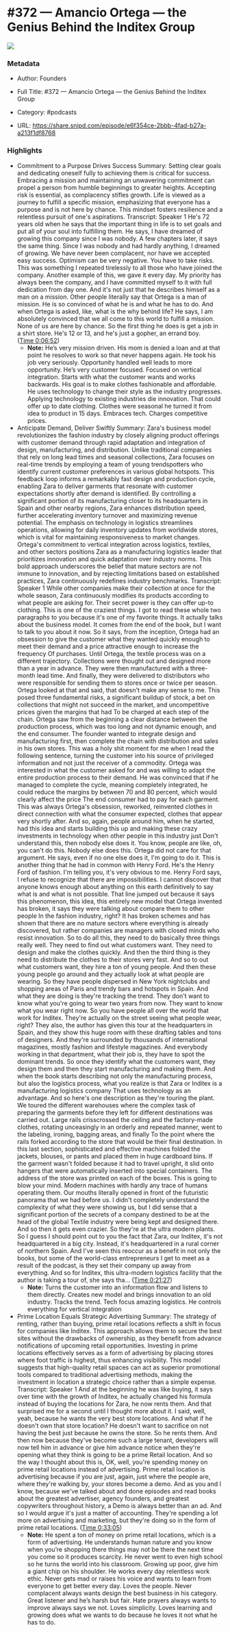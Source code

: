 # #372 —  Amancio Ortega —  the Genius Behind the Inditex Group

![](https://wsrv.nl/?url=https%3A%2F%2Fimage.simplecastcdn.com%2Fimages%2F57933a1d-c5a9-4040-9aca-e766ae2ec0eb%2F721c2dd0-f766-4405-a701-dcd9179d4a5b%2F3000x3000%2F1495013501artwork.jpg%3Faid%3Drss_feed&w=100&h=100)

### Metadata

- Author: Founders
- Full Title: #372 —  Amancio Ortega —  the Genius Behind the Inditex Group
- Category: #podcasts



- URL: https://share.snipd.com/episode/e6f354ce-2bbb-4fad-b27a-a213f1df8768

### Highlights

- Commitment to a Purpose Drives Success
  Summary:
  Setting clear goals and dedicating oneself fully to achieving them is critical for success.
  Embracing a mission and maintaining an unwavering commitment can propel a person from humble beginnings to greater heights. Accepting risk is essential, as complacency stifles growth.
  Life is viewed as a journey to fulfill a specific mission, emphasizing that everyone has a purpose and is not here by chance.
  This mindset fosters resilience and a relentless pursuit of one's aspirations.
  Transcript:
  Speaker 1
  He's 72 years old when he says that the important thing in life is to set goals and put all of your soul into fulfilling them. He says, I have dreamed of growing this company since I was nobody. A few chapters later, it says the same thing. Since I was nobody and had hardly anything, I dreamed of growing. We have never been complacent, nor have we accepted easy success. Optimism can be very negative. You have to take risks. This was something I repeated tirelessly to all those who have joined the company. Another example of this, we gave it every day. My priority has always been the company, and I have committed myself to it with full dedication from day one. And it's not just that he describes himself as a man on a mission. Other people literally say that Ortega is a man of mission. He is so convinced of what he is and what he has to do. And when Ortega is asked, like, what is the why behind life? He says, I am absolutely convinced that we all come to this world to fulfill a mission. None of us are here by chance. So the first thing he does is get a job in a shirt store. He's 12 or 13, and he's just a gopher, an errand boy. ([Time 0:06:52](https://share.snipd.com/snip/1466c1df-8754-4485-bb22-8bca76ac2339))
    - **Note:** He’s very mission driven. His mom is denied a loan and at that point he resolves to work so that never happens again. He took his job very seriously. Opportunity handled well leads to more opportunity. He’s very customer focused. Focused on vertical integration. Starts with what the customer wants and works backwards. His goal is to make clothes fashionable and affordable. He uses technology to change their style as the industry progresses. Applying technology to existing industries die innovation. That could offer up to date clothing. Clothes were seasonal he turned it from idea to product in 15 days. Embraces tech. Charges competitive prices.
- Anticipate Demand, Deliver Swiftly
  Summary:
  Zara's business model revolutionizes the fashion industry by closely aligning product offerings with customer demand through rapid adaptation and integration of design, manufacturing, and distribution.
  Unlike traditional companies that rely on long lead times and seasonal collections, Zara focuses on real-time trends by employing a team of young trendspotters who identify current customer preferences in various global hotspots. This feedback loop informs a remarkably fast design and production cycle, enabling Zara to deliver garments that resonate with customer expectations shortly after demand is identified.
  By controlling a significant portion of its manufacturing closer to its headquarters in Spain and other nearby regions, Zara enhances distribution speed, further accelerating inventory turnover and maximizing revenue potential.
  The emphasis on technology in logistics streamlines operations, allowing for daily inventory updates from worldwide stores, which is vital for maintaining responsiveness to market changes.
  Ortega's commitment to vertical integration across logistics, textiles, and other sectors positions Zara as a manufacturing logistics leader that prioritizes innovation and quick adaptation over industry norms. This bold approach underscores the belief that mature sectors are not immune to innovation, and by rejecting limitations based on established practices, Zara continuously redefines industry benchmarks.
  Transcript:
  Speaker 1
  While other companies make their collection at once for the whole season, Zara continuously modifies its products according to what people are asking for. Their secret power is they can offer up-to clothing. This is one of the craziest things. I got to read these whole two paragraphs to you because it's one of my favorite things. It actually talks about the business model. It comes from the end of the book, but I want to talk to you about it now. So it says, from the inception, Ortega had an obsession to give the customer what they wanted quickly enough to meet their demand and a price attractive enough to increase the frequency Of purchases. Until Ortega, the textile process was on a different trajectory. Collections were thought out and designed more than a year in advance. They were then manufactured with a three-month lead time. And finally, they were delivered to distributors who were responsible for sending them to stores once or twice per season. Ortega looked at that and said, that doesn't make any sense to me. This posed three fundamental risks, a significant buildup of stock, a bet on collections that might not succeed in the market, and uncompetitive prices given the margins that had To be charged at each step of the chain. Ortega saw from the beginning a clear distance between the production process, which was too long and not dynamic enough, and the end consumer. The founder wanted to integrate design and manufacturing first, then complete the chain with distribution and sales in his own stores. This was a holy shit moment for me when I read the following sentence, turning the customer into his source of privileged information and not just the receiver of a commodity. Ortega was interested in what the customer asked for and was willing to adapt the entire production process to their demand. He was convinced that if he managed to complete the cycle, meaning completely integrated, he could reduce the margins by between 70 and 80 percent, which would clearly affect the price The end consumer had to pay for each garment. This was always Ortega's obsession, reworked, reinvented clothes in direct connection with what the consumer expected, clothes that appear very shortly after. And so, again, people around him, when he started, had this idea and starts building this up and making these crazy investments in technology when other people in this industry just Don't understand this, then nobody else does it. You know, people are like, oh, you can't do this. Nobody else does this. Ortega did not care for that argument. He says, even if no one else does it, I'm going to do it. This is another thing that he had in common with Henry Ford. He's the Henry Ford of fashion. I'm telling you, it's very obvious to me. Henry Ford says, I refuse to recognize that there are impossibilities. I cannot discover that anyone knows enough about anything on this earth definitively to say what is and what is not possible. That line jumped out because it says this phenomenon, this idea, this entirely new model that Ortega invented has broken, it says they were talking about compare them to other people In the fashion industry, right? It has broken schemes and has shown that there are no mature sectors where everything is already discovered, but rather companies are managers with closed minds who resist innovation. So to do all this, they need to do basically three things really well. They need to find out what customers want. They need to design and make the clothes quickly. And then the third thing is they need to distribute the clothes to their stores very fast. And so to out what customers want, they hire a ton of young people. And then these young people go around and they actually look at what people are wearing. So they have people dispersed in New York nightclubs and shopping areas of Paris and trendy bars and hotspots in Spain. And what they are doing is they're tracking the trend. They don't want to know what you're going to wear two years from now. They want to know what you wear right now. So you have people all over the world that work for Inditex. They're actually on the street seeing what people wear, right? They also, the author has given this tour at the headquarters in Spain, and they show this huge room with these drafting tables and tons of designers. And they're surrounded by thousands of international magazines, mostly fashion and lifestyle magazines. And everybody working in that department, what their job is, they have to spot the dominant trends. So once they identify what the customers want, they design them and then they start manufacturing and making them. And when the book starts describing not only the manufacturing process, but also the logistics process, what you realize is that Zara or Inditex is a manufacturing logistics company That uses technology as an advantage. And so here's one description as they're touring the plant. We toured the different warehouses where the complex task of preparing the garments before they left for different destinations was carried out. Large rails crisscrossed the ceiling and the factory-made clothes, rotating unceasingly in an orderly and repeated manner, went to the labeling, ironing, bagging areas, and finally To the point where the rails forked according to the store that would be their final destination. In this last section, sophisticated and effective machines folded the jackets, blouses, or pants and placed them in huge cardboard bins. If the garment wasn't folded because it had to travel upright, it slid onto hangers that were automatically inserted into special containers. The address of the store was printed on each of the boxes. This is going to blow your mind. Modern machines with hardly any trace of humans operating them. Our mouths literally opened in front of the futuristic panorama that we had before us. I didn't completely understand the complexity of what they were showing us, but I did sense that a significant portion of the secrets of a company destined to be at the head of the global Textile industry were being kept and designed there. And so then it gets even crazier. So they're at the ultra modern plants. So I guess I should point out to you the fact that Zara, our Inditex, it's not headquartered in a big city. Instead, it's headquartered in a rural corner of northern Spain. And I've seen this reoccur as a benefit in not only the books, but some of the world-class entrepreneurs I get to meet as a result of the podcast, is they set their company up away from everything. And so for Inditex, this ultra-modern logistics facility that the author is taking a tour of, she says tha... ([Time 0:21:27](https://share.snipd.com/snip/9cea7cc5-024e-453f-85ce-1420711d3e9d))
    - **Note:** Turns the customer into an information flow and listens to them directly. Creates new model and brings innovation to an old industry. Tracks the trend. Tech focus amazing logistics. He controls everything for vertical integration
- Prime Location Equals Strategic Advertising
  Summary:
  The strategy of renting, rather than buying, prime retail locations reflects a shift in focus for companies like Inditex.
  This approach allows them to secure the best sites without the drawbacks of ownership, as they benefit from advance notifications of upcoming retail opportunities. Investing in prime locations effectively serves as a form of advertising by placing stores where foot traffic is highest, thus enhancing visibility.
  This model suggests that high-quality retail spaces can act as superior promotional tools compared to traditional advertising methods, making the investment in location a strategic choice rather than a simple expense.
  Transcript:
  Speaker 1
  And at the beginning he was like buying, it says over time with the growth of Inditex, he actually changed his formula instead of buying the locations for Zara, he now rents them. And that surprised me for a second until I thought more about it. I said, well, yeah, because he wants the very best store locations. And what if he doesn't own that store location? He doesn't want to sacrifice on not having the best just because he owns the store. So he rents them. And then now because they've become such a large tenant, developers will now tell him in advance or give him advance notice when they're opening what they think is going to be a prime Retail location. And so the way I thought about this is, OK, well, you're spending money on prime retail locations instead of advertising. Prime retail location is advertising because if you are just, again, just where the people are, where they're walking by, your stores become a demo. And as you and I know, because we've talked about and done episodes and read books about the greatest advertiser, agency founders, and greatest copywriters throughout history, a Demo is always better than an ad. And so I would argue it's just a matter of accounting. They're spending a lot more on advertising and marketing, but they're doing so in the form of prime retail locations. ([Time 0:33:05](https://share.snipd.com/snip/4f506c82-5959-40d6-85cb-08c265b8fe88))
    - **Note:** He spent a ton of money on prime retail locations, which is a form of advertising. He understands human nature and you know when you’re shopping there things may not be there the next time you come so it produces scarcity. He never went to even high school so he turns the world into his classroom. Growing up poor, give him a giant chip on his shoulder. He works every day relentless work ethic. Never gets mad or raises his voice and wants to learn from everyone to get better every day. Loves the people. Never complacent always wants design the best business in his category. Great listener and he’s harsh but fair. Hate prayers always wants to improve always says we not. Loves simplicity. Loves learning and growing does what we wants to do because he loves it not what he has to do.
